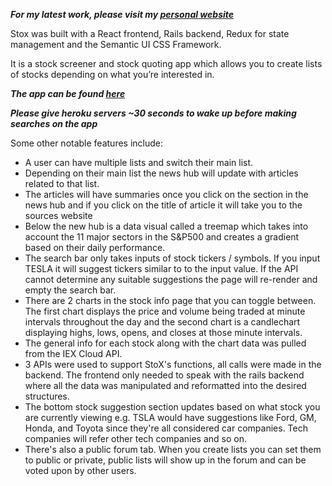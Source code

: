 
___For my latest work, please visit my [personal website](https://www.mattaquino.dev/)___

Stox was built with a React frontend, Rails backend, Redux for  state management and the Semantic UI CSS Framework.

It is a stock screener and stock quoting app which allows you to create lists of stocks depending on what you’re interested in.

___The app can be found [here](stoxx.netlify.app)___

***Please give heroku servers ~30 seconds to wake up before making searches on the app***

Some other notable features include:
* A user can have multiple lists and switch their main list.
* Depending on their main list the news hub will update with articles related to that list.
* The articles will have summaries once you click on the section in the news hub and if you click on the title of article it will take you to the sources website
* Below the new hub is a data visual called a treemap which takes into account the 11 major sectors in the S&P500 and creates a gradient based on their daily performance.
* The search bar only takes inputs of stock tickers / symbols. If you input TESLA it will suggest tickers similar to to the input value. If the API cannot determine any suitable suggestions the page will re-render and empty the search bar.
* There are 2 charts in the stock info page that you can toggle between. The first chart displays the price and volume being traded at minute intervals throughout the day and the second chart is a candlechart displaying highs, lows, opens, and closes at those minute intervals.
* The general info for each stock along with the chart data was pulled from the IEX Cloud API. 
* 3 APIs were used to support StoX's functions, all calls were made in the backend. The frontend only needed to speak with the rails backend where all the data was manipulated and reformatted into the desired structures.
* The bottom stock suggestion section updates based on what stock you are currently viewing e.g. TSLA would have suggestions like Ford, GM, Honda, and Toyota since they're all considered car companies. Tech companies will refer other tech companies and so on.
* There's also a public forum tab. When you create lists you can set them to public or private, public lists will show up in the forum and can be voted upon by other users. 

<!-- I created this app because I wanted to work with the IEX Cloud API. My approach was to minimize the amount of API calls but still pull as much pertinent information. The IEX Exchange is the best resource for free financial data, their credit system also doesn't stifle developers with a rate limit. I used 2 other APIs (Alphavantage and Polygon.io) for the search box suggestion feature as well as the stock suggestion feature but at times their 5 call / minute rate plans would leave sections of my app blank. 

I do plan on using the IEX Cloud API again in the future. Possibly on a program that is more backend heavy to perform calculations and possibly do some analysis on historical data. The 100 call / second rate limit should tide me over for a while until I can gain access to CTA feeds. First, I have to design and create an infrastructure that can crunch data at a rate faster than 10 ms, until then an IEX Cloud API subscription should be fine.   -->
